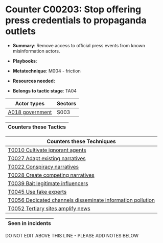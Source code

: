 # Counter C00203: Stop offering press credentials to propaganda outlets

* **Summary**: Remove access to official press events from known misinformation actors. 

* **Playbooks**: 

* **Metatechnique**: M004 - friction

* **Resources needed:** 

* **Belongs to tactic stage**: TA04


| Actor types | Sectors |
| ----------- | ------- |
| [A018 government ](../actortypes/A018.md) | S003 |



| Counters these Tactics |
| ---------------------- |



| Counters these Techniques |
| ------------------------- |
| [T0010 Cultivate ignorant agents](../techniques/T0010.md) |
| [T0027 Adapt existing narratives](../techniques/T0027.md) |
| [T0022 Conspiracy narratives](../techniques/T0022.md) |
| [T0028 Create competing narratives](../techniques/T0028.md) |
| [T0039 Bait legitimate influencers](../techniques/T0039.md) |
| [T0045 Use fake experts](../techniques/T0045.md) |
| [T0056 Dedicated channels disseminate information pollution](../techniques/T0056.md) |
| [T0052 Tertiary sites amplify news](../techniques/T0052.md) |



| Seen in incidents |
| ----------------- |


DO NOT EDIT ABOVE THIS LINE - PLEASE ADD NOTES BELOW